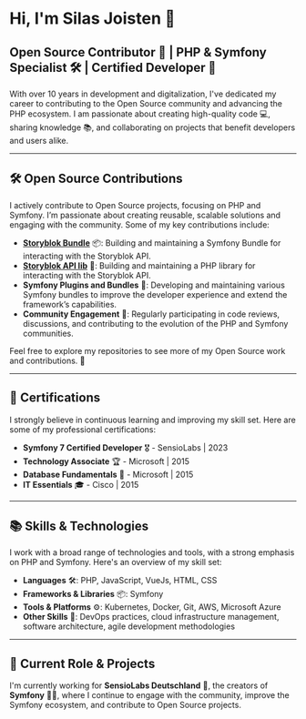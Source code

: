 # Hi, I'm Silas Joisten 👋

## Open Source Contributor 🚀 | PHP & Symfony Specialist 🛠️ | Certified Developer 📜

With over 10 years in development and digitalization, I've dedicated my career to contributing to the Open Source community and advancing the PHP ecosystem. I am passionate about creating high-quality code 💻, sharing knowledge 📚, and collaborating on projects that benefit developers and users alike.

---

## 🛠️ Open Source Contributions

I actively contribute to Open Source projects, focusing on PHP and Symfony. I’m passionate about creating reusable, scalable solutions and engaging with the community. Some of my key contributions include:

- **[Storyblok Bundle](https://github.com/sensiolabs-de/storyblok-bundle)** 📦: Building and maintaining a Symfony Bundle for interacting with the Storyblok API.
- **[Storyblok API lib](https://github.com/sensiolabs-de/storyblok-api)** 🔌: Building and maintaining a PHP library for interacting with the Storyblok API.
- **Symfony Plugins and Bundles** 📂: Developing and maintaining various Symfony bundles to improve the developer experience and extend the framework’s capabilities.
- **Community Engagement** 🤝: Regularly participating in code reviews, discussions, and contributing to the evolution of the PHP and Symfony communities.

Feel free to explore my repositories to see more of my Open Source work and contributions. 🚀

---

## 🏅 Certifications

I strongly believe in continuous learning and improving my skill set. Here are some of my professional certifications:

- **Symfony 7 Certified Developer** 🎖️ - SensioLabs | 2023
- **Technology Associate** 🏆 - Microsoft | 2015  
- **Database Fundamentals** 🏅 - Microsoft | 2015  
- **IT Essentials** 🎓 - Cisco | 2015  

---

## 📚 Skills & Technologies

I work with a broad range of technologies and tools, with a strong emphasis on PHP and Symfony. Here's an overview of my skill set:

- **Languages** 🛠️: PHP, JavaScript, VueJs, HTML, CSS
- **Frameworks & Libraries** 📦: Symfony
- **Tools & Platforms** ⚙️: Kubernetes, Docker, Git, AWS, Microsoft Azure
- **Other Skills** 🧰: DevOps practices, cloud infrastructure management, software architecture, agile development methodologies

---

## 🚀 Current Role & Projects

I'm currently working for **SensioLabs Deutschland** 🏢, the creators of **Symfony** 🧑‍💻, where I continue to engage with the community, improve the Symfony ecosystem, and contribute to Open Source projects.
